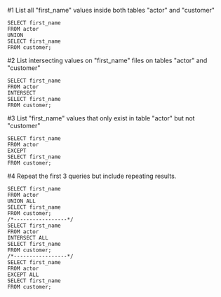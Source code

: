 #1
List all "first_name" values inside both tables "actor" and "customer"
```
SELECT first_name
FROM actor
UNION
SELECT first_name
FROM customer;
```

#2
List intersecting values on "first_name" files on tables "actor" and "customer"
```
SELECT first_name
FROM actor
INTERSECT
SELECT first_name
FROM customer;
```

#3
List "first_name" values that only exist in table "actor" but not "customer"
```
SELECT first_name
FROM actor
EXCEPT
SELECT first_name
FROM customer;
```

#4
Repeat the first 3 queries but include repeating results.
```
SELECT first_name
FROM actor
UNION ALL
SELECT first_name
FROM customer;
/*-----------------*/
SELECT first_name
FROM actor
INTERSECT ALL
SELECT first_name
FROM customer;
/*-----------------*/
SELECT first_name
FROM actor
EXCEPT ALL
SELECT first_name
FROM customer;
```